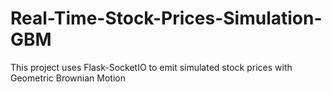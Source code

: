 # Real-Time-Stock-Prices-Simulation-GBM
This project uses Flask-SocketIO to emit simulated stock prices with Geometric Brownian Motion 
